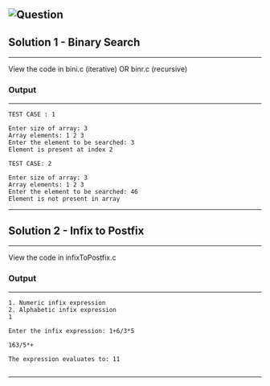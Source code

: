![Question](https://github.com/Sayantan-world/HITK_CSE_DSA_LAB/blob/master/Day%208/question.png?raw=true)
---

## Solution 1 - Binary Search
---
View the code in bini.c (iterative) OR binr.c (recursive)

### Output
---
```
TEST CASE : 1

Enter size of array: 3
Array elements: 1 2 3
Enter the element to be searched: 3
Element is present at index 2

TEST CASE: 2

Enter size of array: 3
Array elements: 1 2 3
Enter the element to be searched: 46
Element is not present in array

```
---
## Solution 2 - Infix to Postfix
---
View the code in infixToPostfix.c

### Output
---
```
1. Numeric infix expression
2. Alphabetic infix expression
1

Enter the infix expression: 1+6/3*5

163/5*+

The expression evaluates to: 11
  
```
---
